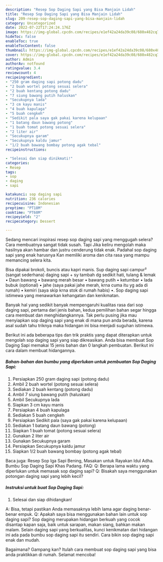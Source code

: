 ```yaml
---
description: "Resep Sop Daging Sapi yang Bisa Manjain Lidah"
title: "Resep Sop Daging Sapi yang Bisa Manjain Lidah"
slug: 209-resep-sop-daging-sapi-yang-bisa-manjain-lidah
category: Uncategorized
date: 2022-07-22T17:24:24.176Z
image: https://img-global.cpcdn.com/recipes/e1ef42a24da39c08/680x482cq70/sop-daging-sapi-foto-resep-utama.jpg
hideToc: false
enableToc: true
enableTocContent: false
thumbnail: https://img-global.cpcdn.com/recipes/e1ef42a24da39c08/680x482cq70/sop-daging-sapi-foto-resep-utama.jpg
cover: https://img-global.cpcdn.com/recipes/e1ef42a24da39c08/680x482cq70/sop-daging-sapi-foto-resep-utama.jpg
author: Admin
authorAv: notfound
ratingvalue: 3.4
reviewcount: 4
recipeingredient:
- "250 gram daging sapi potong dadu"
- "2 buah wortel potong sesuai selera"
- "2 buah kentang potong dadu"
- "7 siung bawang putih haluskan"
- "Secukupnya lada"
- "3 cm kayu manis"
- "4 buah kapulaga"
- "5 buah cengkeh"
- "Sedikit pala saya gak pakai karena kelupaan"
- "1 batang daun bawang potong"
- "1 buah tomat potong sesuai selera"
- "2 liter air"
- "Secukupnya garam"
- "Secukupnya kaldu jamur"
- "1/2 buah bawang bombay potong agak tebal"
recipeinstructions:

- "Selesai dan siap dinikmati!"
categories:
- Resep
tags:
- sop
- daging
- sapi

katakunci: sop daging sapi 
nutrition: 236 calories
recipecuisine: Indonesian
preptime: "PT18M"
cooktime: "PT60M"
recipeyield: "2"
recipecategory: Dessert

---
```



Sedang mencari inspirasi resep sop daging sapi yang menggugah selera? Cara membuatnya sangat tidak susah. Tapi Jika keliru mengolah maka hasilnya akan hambar dan justru cenderung tidak enak. Padahal sop daging sapi yang enak harusnya Kan memiliki aroma dan cita rasa yang mampu memancing selera kita.


Bisa dipakai brokoli, buncis atau kapri manis. Sup daging sapi campur² (sangat sederhana) daging sapi + sy tambah dg sedikit hati, tulang &amp; lemak • Daun bawang • bawang merah besar • bawang putih • ketumbar • lada bubuk (optional) • jahe (saya pakai jahe merah, krna cuma itu yg ada di rumah) • kemiri (saya skip krna stok di rumah habis) •. Sop daging sapi istimewa yang menawarkan kehangatan dan kenikmatan.

Banyak hal yang sedikit banyak mempengaruhi kualitas rasa dari sop daging sapi, pertama dari jenis bahan, kedua pemilihan bahan segar hingga cara membuat dan menghidangkannya. Tak perlu pusing jika mau menyiapkan sop daging sapi yang enak di mana pun anda berada, karena asal sudah tahu triknya maka hidangan ini bisa menjadi suguhan istimewa.


Berikut ini ada beberapa tips dan trik praktis yang dapat diterapkan untuk mengolah sop daging sapi yang siap dikreasikan. Anda bisa membuat Sop Daging Sapi memakai 15 jenis bahan dan 0 langkah pembuatan. Berikut ini cara dalam membuat hidangannya.

<!--inarticleads1-->

##### Bahan-bahan dan bumbu yang diperlukan untuk pembuatan Sop Daging Sapi:

1. Persiapkan 250 gram daging sapi (potong dadu)
1. Ambil 2 buah wortel (potong sesuai selera)
1. Sediakan 2 buah kentang (potong dadu)
1. Ambil 7 siung bawang putih (haluskan)
1. Ambil Secukupnya lada
1. Siapkan 3 cm kayu manis
1. Persiapkan 4 buah kapulaga
1. Sediakan 5 buah cengkeh
1. Persiapkan Sedikit pala (saya gak pakai karena kelupaan)
1. Sediakan 1 batang daun bawang (potong)
1. Siapkan 1 buah tomat (potong sesuai selera)
1. Gunakan 2 liter air
1. Gunakan Secukupnya garam
1. Persiapkan Secukupnya kaldu jamur
1. Siapkan 1/2 buah bawang bombay (potong agak tebal)


Baca juga: Resep Sop Iga Sapi Bening, Masakan untuk Rayakan Idul Adha. Bumbu Sop Daging Sapi Khas Padang. FAQ: Q: Berapa lama waktu yang diperlukan untuk memasak sop daging sapi? Q: Bisakah saya menggunakan potongan daging sapi yang lebih kecil? 

<!--inarticleads2-->

##### Instruksi untuk buat Sop Daging Sapi:


1. Selesai dan siap dihidangkan!

A: Bisa, tetapi pastikan Anda memasaknya lebih lama agar daging benar-benar empuk. Q: Apakah saya bisa menggunakan bahan lain untuk sop daging sapi? Sop daging merupakan hidangan berkuah yang cocok disantap kapan saja, baik untuk sarapan, makan siang, bahkan makan malam. Selain daging sapi yang berkualitas, kunci kenikmatan dari hidangan ini ada pada bumbu sop daging sapi itu sendiri. Cara bikin sop daging sapi enak dan mudah. 

Bagaimana? Gampang kan? Itulah cara membuat sop daging sapi yang bisa anda praktikkan di rumah. Selamat mencoba!
